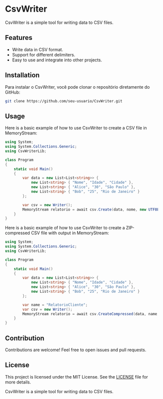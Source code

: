# CsvWriter
CsvWriter is a simple tool for writing data to CSV files.

## Features

- Write data in CSV format.
- Support for different delimiters.
- Easy to use and integrate into other projects.

## Installation

Para instalar o CsvWriter, você pode clonar o repositório diretamente do GitHub:

```bash
git clone https://github.com/seu-usuario/CsvWriter.git
```

## Usage

Here is a basic example of how to use CsvWriter to create a CSV file in MemoryStream:

```csharp
using System;
using System.Collections.Generic;
using CsvWriterLib;

class Program
{
    static void Main()
    {
        var data = new List<List<string>> {
            new List<string> { "Nome", "Idade", "Cidade" },
            new List<string> { "Alice", "30", "São Paulo" },
            new List<string> { "Bob", "25", "Rio de Janeiro" }
        };

        var csv = new Writer();
        MemoryStream relatorio = await csv.Create(data, nome, new UTF8Encoding(false));
    }
}
```

Here is a basic example of how to use CsvWriter to create a ZIP-compressed CSV file with output in MemoryStream:

```csharp
using System;
using System.Collections.Generic;
using CsvWriterLib;

class Program
{
    static void Main()
    {
        var data = new List<List<string>> {
            new List<string> { "Nome", "Idade", "Cidade" },
            new List<string> { "Alice", "30", "São Paulo" },
            new List<string> { "Bob", "25", "Rio de Janeiro" }
        };

        var name = "RelatorioCliente";
        var csv = new Writer();
        MemoryStream relatorio = await csv.CreateCompressed(data, name, new UTF8Encoding(false));
    }
}
```

## Contribution

Contributions are welcome! Feel free to open issues and pull requests.

## License

This project is licensed under the MIT License. See the [LICENSE](LICENSE) file for more details.

CsvWriter is a simple tool for writing data to CSV files.